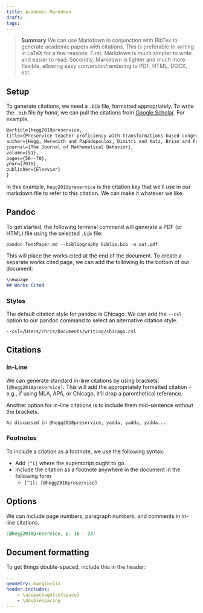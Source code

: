 ```yaml
---
title: Academic Markdown
draft: 
tags:
---
```


> **Summary**
> We can use Markdown in conjunction with BibTex to generate academic papers with citations. This is preferable to writing in LaTeX for a few reasons. First, Markdown is much simpler to write and easier to read. Secondly, Markdown is lighter and much more flexible, allowing easy conversion/rendering to PDF, HTML, DOCX, etc. 

## Setup
To generate citations, we need a `.bib` file, formatted appropriately. To write the `.bib` file *by hand*, we can pull the citations from [Google Scholar](https://scholar.google.com). For example, 

```latex
@article{hegg2018preservice,
title={Preservice teacher proficiency with transformations-based congruence proofs after a college proof-based geometry class},
author={Hegg, Meredith and Papadopoulos, Dimitri and Katz, Brian and Fukawa-Connelly, Timothy},
journal={The Journal of Mathematical Behavior},
volume={51},
pages={56--70},
year={2018},
publisher={Elsevier}
}
```

In this example, `hegg2018preservice` is the citation key that we'll use in our markdown file to refer to this citation. We can make it whatever we like.

## Pandoc
To get started, the following terminal command will generate a PDF (or HTML) file using the selected `.bib` file:

```shell
pandoc TestPaper.md --bibliography biblio.bib -o out.pdf 
```

This will place the works cited at the end of the document. To create a separate works cited page, we can add the following to the bottom of our document: 

```markdown
\newpage
## Works Cited
```

### Styles
The default citation style for pandoc is Chicago. We can add the `--csl` option to our pandoc command to select an alternative citation style. 

```shell
--csl=/Users/chris/Documents/writing/chicago.csl
```

## Citations
### In-Line
We can generate standard in-line citations by using brackets: `[@hegg2018preservice]`. This will add the appropriately formatted citation - e.g., if using MLA, APA, or Chicago, it'll drop a parenthetical reference. 

Another option for in-line citations is to include them mid-sentence without the brackets. 

```markdown
As discussed in @hegg2018preservice, yadda, yadda, yadda...
```

### Footnotes
To include a citation as a footnote, we use the following syntax. 
- Add `[^1]` where the superscript ought to go. 
- Include the citation as a footnote anywhere in the document in the following form 
	- `[^1]: [@hegg2018preservice]`

## Options
We can include page numbers, paragraph numbers, and comments in in-line citations. 

```markdown
[@hegg2018preservice, p. 18 - 23]
```

## Document formatting
To get things double-spaced, include this in the header:

```yaml
---
geometry: margin=1in
header-includes:
    - \usepackage{setspace}
    - \doublespacing
---
```


